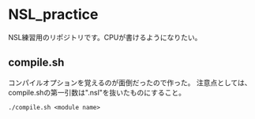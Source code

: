 # NSL_practice

NSL練習用のリポジトリです。CPUが書けるようになりたい。

## compile.sh

コンパイルオプションを覚えるのが面倒だったので作った。
注意点としては、compile.shの第一引数は".nsl"を抜いたものにすること。

`./compile.sh <module name>`